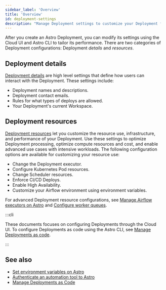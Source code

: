 ```yaml
---
sidebar_label: 'Overview'
title: 'Overview'
id: deployment-settings
description: "Manage Deployment settings to customize your Deployment for your use case."
---
```


After you create an Astro Deployment, you can modify its settings using the Cloud UI and Astro CLI to tailor its performance. There are two categories of Deployment configurations: Deployment _details_ and _resources_.

## Deployment details

[Deployment details](deployment-details.md) are high level settings that define how users can interact with the Deployment. These settings include:

- Deployment names and descriptions.
- Deployment contact emails.
- Rules for what types of deploys are allowed.
- Your Deployment's current Workspace.

## Deployment resources

[Deployment resources](deployment-resources.md) let you customize the resource use, infrastructure, and performance of your Deployment. Use these settings to optimize Deployment processing, optimize compute resources and cost, and enable advanced use cases with intensive workloads. The following configuration options are available for customizing your resource use:

- Change the Deployment executor.
- Configure Kubernetes Pod resources.
- Change Scheduler resources.
- Enforce CI/CD Deploys.
- Enable High Availability.
- Customize your Airflow environment using environment variables.

For advanced Deployment resource configurations, see [Manage Airflow executors on Astro](executors-overview.md) and [Configure worker queues](configure-worker-queues.mdx).

:::cli

These documents focuses on configuring Deployments through the Cloud UI. To configure Deployments as code using the Astro CLI, see [Manage Deployments as code](manage-deployments-as-code.md).

:::

## See also

- [Set environment variables on Astro](environment-variables.md)
- [Authenticate an automation tool to Astro](automation-authentication.md)
- [Manage Deployments as Code](manage-deployments-as-code.md)
